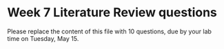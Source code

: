 # Week 7 Literature Review questions

Please replace the content of this file with 10 questions, due by your lab time on Tuesday, May 15.